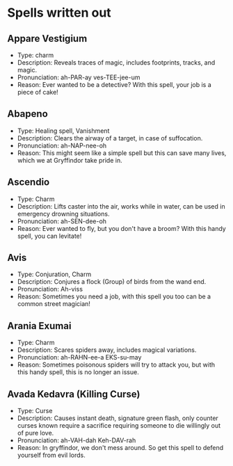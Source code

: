 # Spells written out

## Appare Vestigium
- Type: charm
- Description: Reveals traces of magic, includes footprints, tracks, and magic.
- Pronunciation: ah-PAR-ay ves-TEE-jee-um
- Reason: Ever wanted to be a detective? With this spell, your job is a piece of cake!

## Abapeno
- Type: Healing spell, Vanishment
- Description: Clears the airway of a target, in case of suffocation.
- Pronunciation: ah-NAP-nee-oh
- Reason: This might seem like a simple spell but this can save many lives, which we at Gryffindor take pride in.

## Ascendio
- Type: Charm
- Description: Lifts caster into the air, works while in water, can be used in emergency drowning situations.
- Pronunciation: ah-SEN-dee-oh
- Reason: Ever wanted to fly, but you don't have a broom? With this handy spell, you can levitate!

## Avis
- Type: Conjuration, Charm
- Description: Conjures a flock (Group) of birds from the wand end.
- Pronunciation: Ah-viss
- Reason: Sometimes you need a job, with this spell you too can be a common street magician!

## Arania Exumai
- Type: Charm
- Description: Scares spiders away, includes magical variations.
- Pronunciation: ah-RAHN-ee-a EKS-su-may
- Reason: Sometimes poisonous spiders will try to attack you, but with this handy spell, this is no longer an issue.

## Avada Kedavra (Killing Curse)
- Type: Curse
- Description: Causes instant death, signature green flash, only counter curses known require a sacrifice requiring someone to die willingly out of pure love.
- Pronunciation: ah-VAH-dah Keh-DAV-rah
- Reason: In gryffindor, we don't mess around. So get this spell to defend yourself from evil lords.